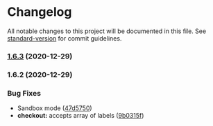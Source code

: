 # Changelog

All notable changes to this project will be documented in this file. See [standard-version](https://github.com/conventional-changelog/standard-version) for commit guidelines.

### [1.6.3](https://github.com/talissonf/melhor-envio-sdk/compare/v1.6.2...v1.6.3) (2020-12-29)

### 1.6.2 (2020-12-29)


### Bug Fixes

* Sandbox mode ([47d5750](https://github.com/talissonf/melhor-envio-sdk/commit/47d5750b9f503b97820510703cd22f93e566141b))
* **checkout:** accepts array of labels ([9b0315f](https://github.com/talissonf/melhor-envio-sdk/commit/9b0315f4b04f354857a3595955930e306331298e))
